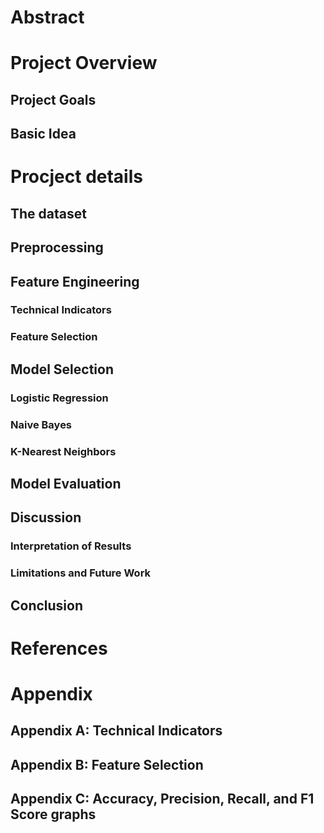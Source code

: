 
# Abstract

# Project Overview
## Project Goals
## Basic Idea

# Procject details

## The dataset

## Preprocessing

## Feature Engineering
### Technical Indicators
### Feature Selection

## Model Selection
### Logistic Regression
### Naive Bayes
### K-Nearest Neighbors

## Model Evaluation

## Discussion
### Interpretation of Results
### Limitations and Future Work

## Conclusion

# References

# Appendix
## Appendix A: Technical Indicators
## Appendix B: Feature Selection
## Appendix C: Accuracy, Precision, Recall, and F1 Score graphs
